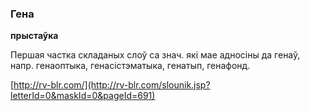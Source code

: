 ### Гена
**прыстаўка**

Першая частка складаных слоў са знач. які мае адносіны да генаў, напр. генаоптыка, генасістэматыка, генатып, генафонд.

<a rel="author">[http://rv-blr.com/](http://rv-blr.com/slounik.jsp?letterId=0&maskId=0&pageId=691)</a>
